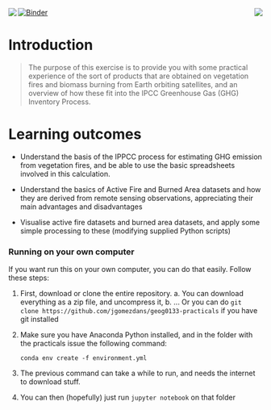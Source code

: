 <p><img src="https://github.com/profLewis/Geog2021_Coursework/blob/master/images/ucl_logo.png?raw=true" align="left" \>
    
<img src="https://www.nceo.ac.uk/wp-content/themes/nceo/assets/images/logos/img_logo_purple.svg" align="right" /></p>



[![Binder](https://mybinder.org/badge_logo.svg)](https://mybinder.org/v2/gh/profLewis/Wooster_fire_practical/master?filepath=docs%2FFireEmissionsPractical.ipynb)

Introduction
============

> The purpose of this exercise is to provide you with some 
> practical experience of the sort of products that are obtained on
> vegetation fires and biomass burning from Earth orbiting satellites,
> and an overview of how these fit into the IPCC Greenhouse Gas (GHG)
> Inventory Process. 


Learning outcomes
=================

-   Understand the basis of the IPPCC process for estimating GHG
    emission from vegetation fires, and be able to use the basic
    spreadsheets involved in this calculation.

-   Understand the basics of Active Fire and Burned Area datasets and
    how they are derived from remote sensing observations, appreciating
    their main advantages and disadvantages

-   Visualise active fire datasets and burned area datasets, and apply some
    simple processing to these (modifying supplied Python scripts)

### Running on your own computer

If you want run this on your own computer, you can do that easily. Follow these steps:

1. First, download or clone the entire repository. 
    a. You can download everything as a zip file, and uncompress it,
    b. ... Or you can do `git clone https://github.com/jgomezdans/geog0133-practicals` if you have git installed
2. Make sure you have Anaconda Python installed, and in the folder with the practicals issue the following command:

    ```
    conda env create -f environment.yml
    ```
3. The previous command can take a while to run, and needs the internet to download stuff.
4. You can then (hopefully) just run `jupyter notebook` on that folder
